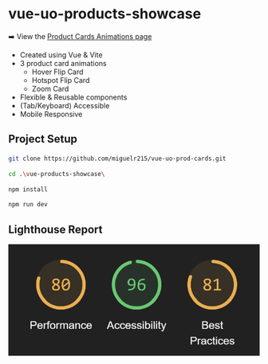 # vue-uo-products-showcase

:arrow_right: View the [Product Cards Animations page](https://miguelr215.github.io/vue-uo-prod-cards/)

-   Created using Vue & Vite
-   3 product card animations
    -   Hover Flip Card
    -   Hotspot Flip Card
    -   Zoom Card
-   Flexible & Reusable components
-   (Tab/Keyboard) Accessible
-   Mobile Responsive

## Project Setup

```sh
git clone https://github.com/miguelr215/vue-uo-prod-cards.git
```

```sh
cd .\vue-products-showcase\
```

```sh
npm install
```

```sh
npm run dev
```

## Lighthouse Report

![Lighthouse report for Urban Outfitters Product Card Animations](/src/assets/LighthouseRpt.png)
